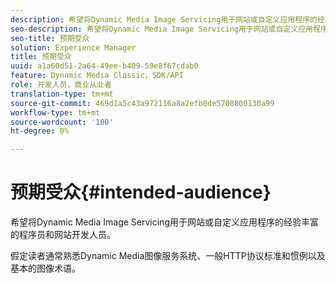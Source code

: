 ```yaml
---
description: 希望将Dynamic Media Image Servicing用于网站或自定义应用程序的经验丰富的程序员和网站开发人员。
seo-description: 希望将Dynamic Media Image Servicing用于网站或自定义应用程序的经验丰富的程序员和网站开发人员。
seo-title: 预期受众
solution: Experience Manager
title: 预期受众
uuid: a1a60d51-2a64-49ee-b409-59e8f67cdab0
feature: Dynamic Media Classic，SDK/API
role: 开发人员，商业从业者
translation-type: tm+mt
source-git-commit: 469d1a5c43a972116a8a2efb0de5708800130a99
workflow-type: tm+mt
source-wordcount: '100'
ht-degree: 0%

---
```



# 预期受众{#intended-audience}

希望将Dynamic Media Image Servicing用于网站或自定义应用程序的经验丰富的程序员和网站开发人员。

假定读者通常熟悉Dynamic Media图像服务系统、一般HTTP协议标准和惯例以及基本的图像术语。
